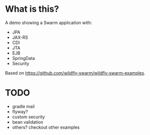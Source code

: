 # What is this?

A demo showing a Swarm application with:

- JPA
- JAX-RS
- CDI
- JTA
- EJB
- SpringData
- Security

Based on https://github.com/wildfly-swarm/wildfly-swarm-examples.

# TODO

- gradle mail
- flyway?
- custom security
- bean validation
- others? checkout other examples
